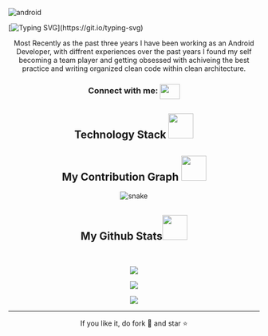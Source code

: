 ![android](https://res.cloudinary.com/practicaldev/image/fetch/s--_HBZhuhF--/c_limit%2Cf_auto%2Cfl_progressive%2Cq_auto%2Cw_880/https://thepracticaldev.s3.amazonaws.com/i/nweeqf97l2md3tlqkjyt.jpg)

[![Typing SVG](https://readme-typing-svg.herokuapp.com?font=&size=28&background=7353FF00&center=true&vCenter=true&width=1000&lines=hi%2C+i'm+amr+heshmat.)](https://git.io/typing-svg)

<p align="center">
Most Recently as the past three years I have been working as an Android Developer, with diffrent experiences over the past years I found my self becoming a team player and getting obsessed with achiveing the best practice and writing organized clean code within clean architecture. 
</p>


<h3 align="center">Connect with me:  
<a href="https://www.linkedin.com/in/amr-heshmat-491266137" target="blank"><img align="center" src="https://user-images.githubusercontent.com/50822992/167848907-0c9f023f-1cb6-45b7-9b4d-b2e016d641a0.svg" alt="" height="30" width="40" /></a>
</h3>

<h2 align="center">Technology Stack <img src="https://github.com/ritik307/ritik307/blob/main/images/laptop.gif" width="50"></h2>
<p align="center"> 
  
</p>


<h2 align="center">
  My Contribution Graph <img src="https://media.giphy.com/media/xUA7aZeLE2e0P7Znz2/giphy.gif" width="50">
</h2>
<p align="center">
  <img src="https://github.com/ritik307/ritik307/raw/output/github-contribution-grid-snake.svg" alt="snake"></center>
</p>

<h2 align="center">
  My Github Stats<img src="https://media.giphy.com/media/VgCDAzcKvsR6OM0uWg/giphy.gif" width="50">
</h2>
 
<br>

<p align = "center">
  <img  src = "https://github-readme-stats.vercel.app/api?username=amrheshmat&show_icons=true&theme=radical&line_height=27">
</p>

<p align = "center">
 <img  src="https://github-readme-streak-stats.herokuapp.com/?user=amrheshmat&show_icons=true&locale=en&layout=compact&theme=radical&line_height=0" />
</p> 

<p align = "center">
<img  src="https://github-profile-trophy.vercel.app/?username=amrheshmat&theme=onedark)](https://github.com/ryo-ma/github-profile-trophy" />
</p> 

<hr>
<p align="center">If you like it, do fork 🍴 and star ⭐</p>
